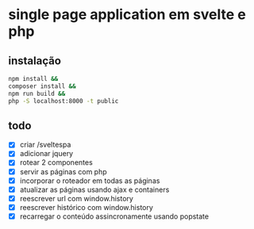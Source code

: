 # single page application em svelte e php

## instalação

```bash
npm install &&
composer install &&
npm run build &&
php -S localhost:8000 -t public
```

## todo
- [x] criar /sveltespa
- [x] adicionar jquery
- [x] rotear 2 componentes
- [x] servir as páginas com php
- [x] incorporar o roteador em todas as páginas
- [x] atualizar as páginas usando ajax e containers
- [x] reescrever url com window.history
- [x] reescrever histórico com window.history
- [x] recarregar o conteúdo assincronamente usando popstate
